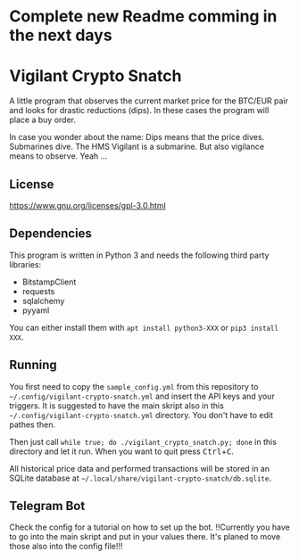 ﻿# Complete new Readme comming in the next days
 
 # Vigilant Crypto Snatch

A little program that observes the current market price for the BTC/EUR pair
and looks for drastic reductions (dips). In these cases the program will place
a buy order.

In case you wonder about the name: Dips means that the price dives. Submarines
dive. The HMS Vigilant is a submarine. But also vigilance means to observe.
Yeah …

## License

https://www.gnu.org/licenses/gpl-3.0.html

## Dependencies

This program is written in Python 3 and needs the following third party
libraries:

- BitstampClient
- requests
- sqlalchemy
- pyyaml

You can either install them with `apt install python3-XXX` or `pip3 install
XXX`.

## Running

You first need to copy the `sample_config.yml` from this repository to
`~/.config/vigilant-crypto-snatch.yml` and insert the API keys and your
triggers. It is suggested to have the main skript also in this `~/.config/vigilant-crypto-snatch.yml` directory. You don't have to edit pathes then.

Then just call `while true; do ./vigilant_crypto_snatch.py; done` in this directory and let it run.
When you want to quit press <kbd>Ctrl</kbd>+<kbd>C</kbd>.

All historical price data and performed transactions will be stored in an
SQLite database at `~/.local/share/vigilant-crypto-snatch/db.sqlite`. 

## Telegram Bot

Check the config for a tutorial on how to set up the bot.
!!Currently you have to go into the main skript and put in your values there. It's planed to move those also into the config file!!!
